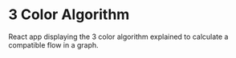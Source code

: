 # 3 Color Algorithm
React app displaying the 3 color algorithm explained to calculate a compatible flow in a graph. 
